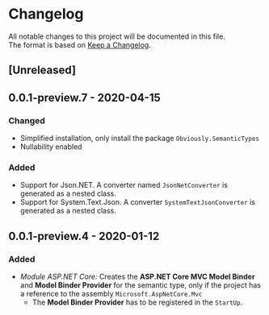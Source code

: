 # Changelog

All notable changes to this project will be documented in this file.  
The format is based on [Keep a Changelog](https://keepachangelog.com/en/1.0.0/).

## [Unreleased]

## 0.0.1-preview.7 - 2020-04-15 <a name="0.0.1-preview.7"> </a>

### Changed

* Simplified installation, only install the package `Obviously.SemanticTypes`
* Nullability enabled

### Added

* Support for Json.NET. A converter named `JsonNetConverter` is generated as a nested class.
* Support for System.Text.Json. A converter `SystemTextJsonConverter` is generated as a nested class.

## 0.0.1-preview.4 - 2020-01-12 <a name="0.0.1-preview.4"> </a>

### Added

* *Module ASP.NET Core:* Creates the __ASP.NET Core MVC Model Binder__ and __Model Binder Provider__ for the semantic type, only if the project has a reference to the assembly `Microsoft.AspNetCore.Mvc`
  * The __Model Binder Provider__ has to be registered in the ``StartUp``.
